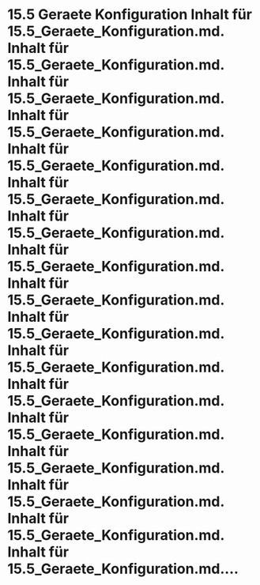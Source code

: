 # 15.5 Geraete Konfiguration Inhalt für 15.5_Geraete_Konfiguration.md. Inhalt für 15.5_Geraete_Konfiguration.md. Inhalt für 15.5_Geraete_Konfiguration.md. Inhalt für 15.5_Geraete_Konfiguration.md. Inhalt für 15.5_Geraete_Konfiguration.md. Inhalt für 15.5_Geraete_Konfiguration.md. Inhalt für 15.5_Geraete_Konfiguration.md. Inhalt für 15.5_Geraete_Konfiguration.md. Inhalt für 15.5_Geraete_Konfiguration.md. Inhalt für 15.5_Geraete_Konfiguration.md. Inhalt für 15.5_Geraete_Konfiguration.md. Inhalt für 15.5_Geraete_Konfiguration.md. Inhalt für 15.5_Geraete_Konfiguration.md. Inhalt für 15.5_Geraete_Konfiguration.md. Inhalt für 15.5_Geraete_Konfiguration.md. Inhalt für 15.5_Geraete_Konfiguration.md. Inhalt für 15.5_Geraete_Konfiguration.md....